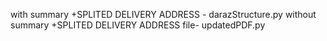 with summary +SPLITED DELIVERY ADDRESS - darazStructure.py
without summary +SPLITED DELIVERY ADDRESS file- updatedPDF.py
